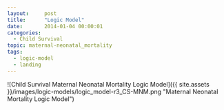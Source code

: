 ```yaml
---
layout:     post
title:      "Logic Model"
date:       2014-01-04 00:00:01
categories: 
  - Child Survival
topic: maternal-neonatal_mortality
tags:       
  - logic-model
  - landing
---
```


![Child Survival Maternal Neonatal Mortality Logic Model]({{ site.assets }}/images/logic-models/logic_model-r3_CS-MNM.png "Maternal Neonatal Mortality Logic Model")